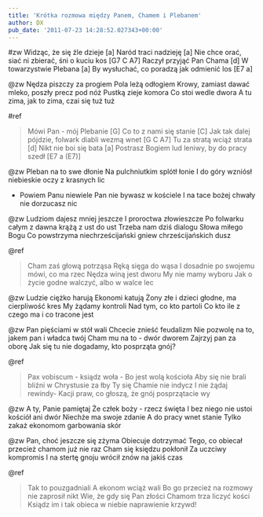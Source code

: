 ```yaml
---
title: 'Krótka rozmowa między Panem, Chamem i Plebanem'
author: DX
pub_date: '2011-07-23 14:28:52.027343+00:00'
---
```


#zw
Widząc, że się źle dzieje [a] 
Naród traci nadzieję [a]
Nie chce orać, siać ni zbierać, śni o kuciu kos [G7 C A7] 
Raczył przyjąć Pan Chama [d] 
W towarzystwie Plebana [a]
By wysłuchać, co poradzą jak odmienić los [E7 a]

@zw
Nędza piszczy za progiem
Pola leżą odłogiem
Krowy, zamiast dawać mleko, poszły precz pod nóż
Pustką zieje komora
Co stoi wedle dwora
A tu zima, jak to zima, czai się tuż tuż

#ref
>Mówi Pan - mój Plebanie [G] 
>Co to z nami się stanie [C] 
>Jak tak dalej pójdzie, folwark diabli wezmą wnet [G C A7] 
>Tu za stratą wciąż strata [d]
>Nikt nie boi się bata [a]
>Postrasz Bogiem lud leniwy, by do pracy szedł [E7 a (E7)]

@zw
Pleban na to swe dłonie 
Na pulchniutkim splótł łonie 
I do góry wzniósł niebieskie oczy z krasnych lic
- Powiem Panu niewiele
Pan nie bywasz w kościele
I na tace bożej chwały nie dorzucasz nic

@zw
Ludziom dajesz mniej jeszcze 
I proroctwa złowieszcze 
Po folwarku całym z dawna krążą z ust do ust
Trzeba nam dziś dialogu
Słowa miłego Bogu
Co powstrzyma niechrześcijański gniew chrześcijańskich dusz

@ref
>Cham zaś głową  potrząsa
>Ręką sięga do wąsa 
>I dosadnie po swojemu mówi, co ma rzec
>Nędza winą jest dworu
>My nie mamy wyboru 
>Jak o życie godne walczyć, albo w walce lec

@zw
Ludzie ciężko harują
Ekonomi katują
Żony złe i dzieci głodne, ma cierpliwość kres
My żądamy kontroli
Nad tym, co kto partoli
Co kto ile z czego ma i co tracone jest

@zw
Pan pięściami w stół wali
Chcecie znieść feudalizm
Nie pozwolę na to, jakem pan i władca twój
Cham mu na to - dwór dworem
Zajrzyj pan za oborę
Jak się tu nie dogadamy, kto posprząta gnój?

@ref
>Pax vobiscum - ksiądz woła -
>Bo jest wolą kościoła 
>Aby się nie brali bliźni w Chrystusie za łby
>Ty się Chamie nie indycz 
>I nie żądaj rewindy-
>Kacji praw, co głoszą, że gnój posprzątacie wy

@zw
A ty, Panie pamiętaj
Że człek boży - rzecz święta 
I bez niego nie ustoi kościół ani dwór
Niechże ma swoje zdanie
A do pracy wnet stanie
Tylko zakaż ekonomom garbowania skór

@zw
Pan, choć jeszcze się  zżyma
Obiecuje dotrzymać 
Tego, co obiecał przecież chamom już nie raz
Cham się księdzu pokłonił 
Za uczciwy kompromis 
I na stertę gnoju wrócił znów na jakiś czas

@ref
>Tak to pouzgadniali
>A ekonom wciąż wali
>Bo go przecież na rozmowy nie zaprosił nikt
>Wie, że gdy się Pan złości
>Chamom trza liczyć kości
>Ksiądz im i tak obieca w niebie naprawienie krzywd!